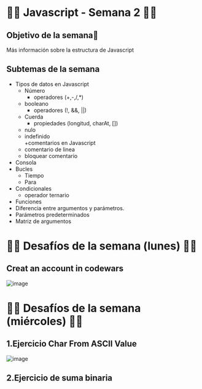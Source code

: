 # :technologist: Javascript - Semana 2 :technologist: 
## Objetivo de la semana🏁  
Más información sobre la estructura de Javascript  
## Subtemas de la semana  
+ Tipos de datos en Javascript  
  - Número  
    - operadores (+,-,/,*)  
  - booleano  
    - operadores (!, &&, ||)  
  - Cuerda  
    - propiedades (longitud, charAt, [])  
  - nulo  
  - indefinido  
+comentarios en Javascript  
  - comentario de linea  
  - bloquear comentario  
+ Consola  
+ Bucles  
  - Tiempo  
  - Para  
+ Condicionales
  - operador ternario
+ Funciones  
+ Diferencia entre argumentos y parámetros.  
+ Parámetros predeterminados  
+ Matriz de argumentos  
# :technologist: Desafíos de la semana (lunes) :technologist:  
## Creat an account in codewars  

![image](https://user-images.githubusercontent.com/103481905/180944877-b7f11da2-288e-4574-bd3f-225f5ea591b2.png)  


# :technologist: Desafíos de la semana (miércoles) :technologist:  
## 1.Ejercicio Char From ASCII Value  
![image](https://user-images.githubusercontent.com/103481905/181399332-24090649-fced-474c-9798-077beead5312.png)


## 2.Ejercicio de suma binaria  







    

    

